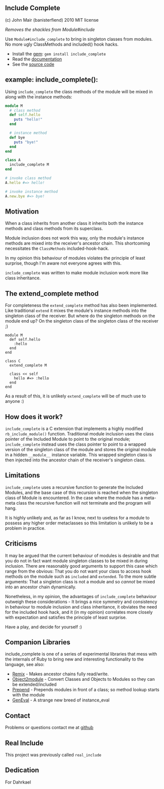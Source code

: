 Include Complete
----------------

(c) John Mair (banisterfiend) 2010
MIT license

_Removes the shackles from Module#include_

Use `Module#include_complete` to bring in singleton classes from
modules. No more ugly ClassMethods and included() hook hacks.

* Install the [gem](https://rubygems.org/gems/include_complete): `gem install include_complete`
* Read the [documentation](http://rdoc.info/github/banister/include_complete/master/file/README.markdown)
* See the [source code](http://github.com/banister/include_complete)

example: include_complete():
----------------------------

Using `include_complete` the class methods of the
module will be mixed in along with the instance methods:

```ruby    
module M
  # class method
  def self.hello
    puts "hello!"
  end

  # instance method
  def bye
    puts "bye!"
  end
end

class A
  include_complete M
end

# invoke class method
A.hello #=> hello!

# invoke instance method
A.new.bye #=> bye!
```

Motivation
-----------

When a class inherits from another class it inherits both the
instance methods and class methods from its superclass.

Module inclusion does not work this way, only the module's instance methods
are mixed into the receiver's ancestor chain. This shortcoming
necessitates the `ClassMethods` included-hook-hack.

In my opinion this behaviour of modules violates the principle of
least surprise, though I'm aware not everyone agrees with this.

`include_complete` was written to make module inclusion work more like
class inheritance.

The extend_complete method
--------------------------

For completeness the `extend_complete` method has also been
implemented. Like traditional `extend` it mixes the module's instance
methods into the singleton class of the receiver. But where do the
singleton methods on the module end up? On the singleton class of the
singleton class of the receiver ;)

    module M
      def self.hello
        :hello
      end
    end
    
    class C
      extend_complete M
    
      class << self
        hello #=> :hello
      end
    end
        
As a result of this, it is unlikely `extend_complete` will be of much
use to anyone :)

How does it work?
-----------------

`include_complete` is a C extension that implements a highly modified
`rb_include_module()` function. Traditional module inclusion uses the
class pointer of the Included Module to point to the original module;
`include_complete` instead uses the class pointer to point to a
wrapped version of the singleton class of the module and stores the original module in a
hidden `__module__` instance variable. This wrapped singleton class is
then injected into the ancestor chain of the receiver's singleton
class.

Limitations
------------

`include_complete` uses a recursive function to generate the
Included Modules, and the base case of this recursion is reached when the singleton class of Module is
encountered. In the case where the module has a meta-meta class the recursive
function will not terminate and the program will hang.

It is highly unlikely and, as far as I know, next to useless for
a module to possess any higher order metaclasses so this limitation is
unlikely to be a problem in practice.

Criticisms
-----------

It may be argued that the current behaviour of modules is desirable
and that you do not in fact want module singleton classes to be mixed in
during inclusion. There are reasonably good arguments to
support this case which range from the obvious: That you do not want
your class to access hook methods on the module such as `included` and
`extended`. To the more subtle arguments: That a singleton
class is not a module and so *cannot* be mixed into an ancestor chain
dynamically.

Nonetheless, in my opinion, the advantages of `include_complete`
behaviour outweigh these considerations - It brings a nice symmetry
and consistency in behaviour to module inclusion and class
inheritance, it obviates the need for the included hook hack, and it
(in my opinion) correlates more closely with expectation and satisfies
the principle of least surprise.

Have a play, and decide for yourself :)

Companion Libraries
--------------------

include_complete is one of a series of experimental libraries that mess with
the internals of Ruby to bring new and interesting functionality to
the language, see also:

* [Remix](http://github.com/banister/remix) - Makes  ancestor chains fully read/write.
* [Object2module](http://github.com/banister/object2module) - Convert Classes and Objects to Modules so they can be extended/included
* [Prepend](http://github.com/banister/prepend) - Prepends modules in front of a class; so method lookup starts with the module
* [GenEval](http://github.com/banister/gen_eval) - A strange new breed of instance_eval


Contact
-------

Problems or questions contact me at [github](http://github.com/banister)

Real Include
-------------

This project was previously called `real_include`

Dedication
----------

For Dahrkael 
